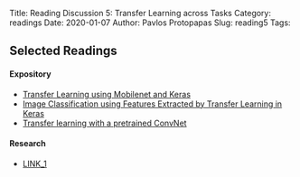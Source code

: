 Title: Reading Discussion 5: Transfer Learning across Tasks
Category: readings
Date: 2020-01-07
Author: Pavlos Protopapas
Slug: reading5
Tags:  

## Selected Readings
#### Expository
- [Transfer Learning using Mobilenet and Keras](https://towardsdatascience.com/transfer-learning-using-mobilenet-and-keras-c75daf7ff299)
- [Image Classification using Features Extracted by Transfer Learning in Keras](https://www.alibabacloud.com/blog/part-3-image-classification-using-features-extracted-by-transfer-learning-in-keras_595291)
- [Transfer learning with a pretrained ConvNet](https://www.tensorflow.org/tutorials/images/transfer_learning)

#### Research
- [LINK_1](https://add_link)